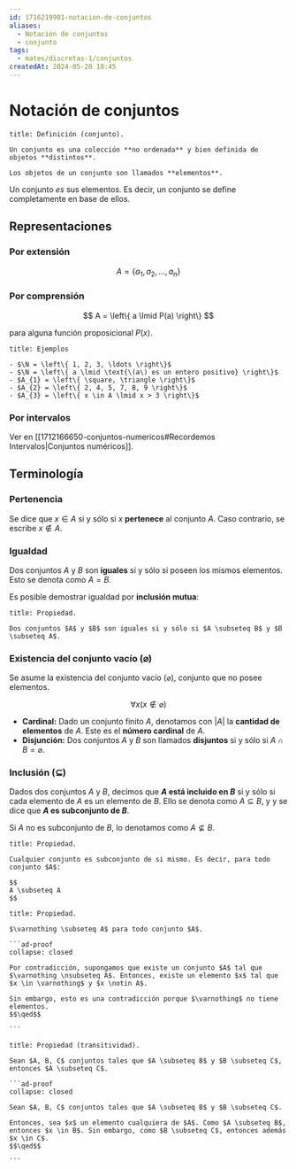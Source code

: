 ```yaml
---
id: 1716219901-notacion-de-conjuntos
aliases:
  - Notación de conjuntos
  - conjunto
tags:
  - mates/discretas-1/conjuntos
createdAt: 2024-05-20 10:45
---
```


# Notación de conjuntos

```ad-definition
title: Definición (conjunto).

Un conjunto es una colección **no ordenada** y bien definida de objetos **distintos**.

Los objetos de un conjunto son llamados **elementos**.

```

Un conjunto *es* sus elementos. Es decir, un conjunto se define completamente en base de ellos.

## Representaciones

### Por extensión

$$
A = \left\{ a_{1}, a_{2}, \ldots, a_{n} \right\}
$$

### Por comprensión

$$
A = \left\{ a \lmid P(a) \right\}
$$

para alguna función proposicional $P(x)$.

```ad-example
title: Ejemplos

- $\N = \left\{ 1, 2, 3, \ldots \right\}$
- $\N = \left\{ a \lmid \text{\(a\) es un entero positivo} \right\}$
- $A_{1} = \left\{ \square, \triangle \right\}$
- $A_{2} = \left\{ 2, 4, 5, 7, 8, 9 \right\}$
- $A_{3} = \left\{ x \in A \lmid x > 3 \right\}$

```

### Por intervalos

Ver en [[1712166650-conjuntos-numericos#Recordemos Intervalos|Conjuntos numéricos]].

## Terminología

### Pertenencia

Se dice que $x \in A$ si y sólo si $x$ **pertenece** al conjunto $A$. Caso contrario, se escribe $x \notin A$.

### Igualdad

Dos conjuntos $A$ y $B$ son **iguales** si y sólo si poseen los mismos elementos. Esto se denota como $A = B$.

Es posible demostrar igualdad por **inclusión mutua**:

```ad-proposition
title: Propiedad.

Dos conjuntos $A$ y $B$ son iguales si y sólo si $A \subseteq B$ y $B \subseteq A$.

```

### Existencia del conjunto vacío ($\varnothing$)

Se asume la existencia del conjunto vacío ($\varnothing$), conjunto que no posee elementos.

$$
\forall x (x \notin \varnothing)
$$

- **Cardinal:** Dado un conjunto finito $A$, denotamos con $|A|$ la **cantidad de elementos** de $A$. Este es el **número cardinal** de $A$.
- **Disjunción:** Dos conjuntos $A$ y $B$ son llamados **disjuntos** si y sólo si $A \cap B = \varnothing$.

### Inclusión ($\subseteq$)

Dados dos conjuntos $A$ y $B$, decimos que **$A$ está incluido en $B$** si y sólo si cada elemento de $A$ es un elemento de $B$. Ello se denota como $A \subseteq B$, y y se dice que **$A$ es subconjunto de $B$**.

Si $A$ no es subconjunto de $B$, lo denotamos como $A \nsubseteq B$.

```ad-proposition
title: Propiedad.

Cualquier conjunto es subconjunto de si mismo. Es decir, para todo conjunto $A$:

$$
A \subseteq A
$$

```

````ad-proposition
title: Propiedad.

$\varnothing \subseteq A$ para todo conjunto $A$.

```ad-proof
collapse: closed

Por contradicción, supongamos que existe un conjunto $A$ tal que $\varnothing \nsubseteq A$. Entonces, existe un elemento $x$ tal que $x \in \varnothing$ y $x \notin A$.

Sin embargo, esto es una contradicción porque $\varnothing$ no tiene elementos.
$$\qed$$

```

````

````ad-proposition
title: Propiedad (transitividad).

Sean $A, B, C$ conjuntos tales que $A \subseteq B$ y $B \subseteq C$, entonces $A \subseteq C$.

```ad-proof
collapse: closed

Sean $A, B, C$ conjuntos tales que $A \subseteq B$ y $B \subseteq C$.

Entonces, sea $x$ un elemento cualquiera de $A$. Como $A \subseteq B$, entonces $x \in B$. Sin embargo, como $B \subseteq C$, entonces además $x \in C$.
$$\qed$$

```

````
